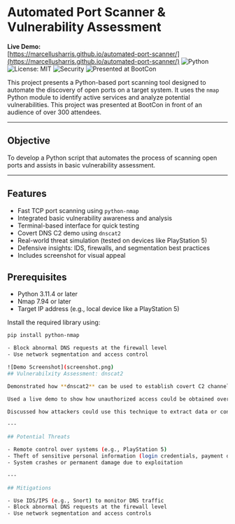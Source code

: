 # Automated Port Scanner & Vulnerability Assessment
**Live Demo:**  
[https://marcellusharris.github.io/automated-port-scanner/](https://marcellusharris.github.io/automated-port-scanner/)
![Python](https://img.shields.io/badge/Python-3.11-blue)![License: MIT](https://img.shields.io/badge/License-MIT-yellow.svg)
![Security](https://img.shields.io/badge/Security-DNS%20C2%20Demo-red)
![Presented at BootCon](https://img.shields.io/badge/Presented-BootCon-blueviolet)

This project presents a Python-based port scanning tool designed to automate the discovery of open ports on a target system. It uses the `nmap` Python module to identify active services and analyze potential vulnerabilities. This project was presented at BootCon in front of an audience of over 300 attendees.

---

## Objective

To develop a Python script that automates the process of scanning open ports and assists in basic vulnerability assessment.

---

## Features

- Fast TCP port scanning using `python-nmap`
-  Integrated basic vulnerability awareness and analysis
-  Terminal-based interface for quick testing
-  Covert DNS C2 demo using `dnscat2`
-  Real-world threat simulation (tested on devices like PlayStation 5)
-  Defensive insights: IDS, firewalls, and segmentation best practices
-  Includes screenshot for visual appeal


## Prerequisites

- Python 3.11.4 or later  
- Nmap 7.94 or later  
- Target IP address (e.g., local device like a PlayStation 5)

Install the required library using:
```bash
pip install python-nmap

- Block abnormal DNS requests at the firewall level  
- Use network segmentation and access control

![Demo Screenshot](screenshot.png)
## Vulnerabilxity Assessment: dnscat2

Demonstrated how **dnscat2** can be used to establish covert C2 channels via DNS traffic.

Used a live demo to show how unauthorized access could be obtained over port 53.

Discussed how attackers could use this technique to extract data or control systems in stealth.

---

## Potential Threats

- Remote control over systems (e.g., PlayStation 5)  
- Theft of sensitive personal information (login credentials, payment data)  
- System crashes or permanent damage due to exploitation  

---

## Mitigations

- Use IDS/IPS (e.g., Snort) to monitor DNS traffic  
- Block abnormal DNS requests at the firewall level  
- Use network segmentation and access controls  
 
